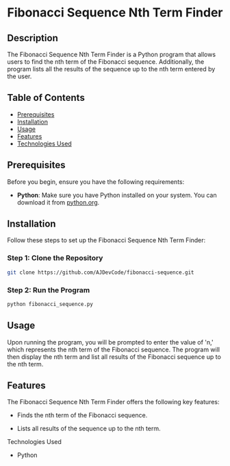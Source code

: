 # Fibonacci Sequence Nth Term Finder



## Description
The Fibonacci Sequence Nth Term Finder is a Python program that allows users to find the nth term of the Fibonacci sequence. Additionally, the program lists all the results of the sequence up to the nth term entered by the user.

## Table of Contents
- [Prerequisites](#prerequisites)
- [Installation](#installation)
- [Usage](#usage)
- [Features](#features)
- [Technologies Used](#technologies-used)


## Prerequisites
Before you begin, ensure you have the following requirements:

- **Python**: Make sure you have Python installed on your system. You can download it from [python.org](https://www.python.org/).

## Installation
Follow these steps to set up the Fibonacci Sequence Nth Term Finder:

### Step 1: Clone the Repository
```bash
git clone https://github.com/AJDevCode/fibonacci-sequence.git
```
### Step 2: Run the Program
``` bash
python fibonacci_sequence.py
```
## Usage
Upon running the program, you will be prompted to enter the value of 'n,' which represents the nth term of the Fibonacci sequence. The program will then display the nth term and list all results of the Fibonacci sequence up to the nth term.

## Features
The Fibonacci Sequence Nth Term Finder offers the following key features:

- Finds the nth term of the Fibonacci sequence.

- Lists all results of the sequence up to the nth term.

Technologies Used
- Python
